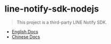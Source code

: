 # line-notify-sdk-nodejs
> This project is a third-party LINE Notify SDK.

- [English Docs](docs/en.md)
- [Chinese Docs](docs/cn.md)